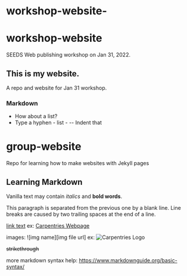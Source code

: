 # workshop-website-
 # workshop-website
SEEDS Web publishing workshop on Jan 31, 2022.

##  This is my website.
A repo and website for Jan 31 workshop.

### Markdown
- How about a list?
- Type a hyphen - list - 
 -- Indent that

# group-website
Repo for learning how to make websites with Jekyll pages
## Learning Markdown

Vanilla text may contain *italics* and **bold words**.

This paragraph is separated from the previous one by a blank line.
Line breaks
are caused by two trailing spaces at the end of a line.

[link text](url) 
ex: [Carpentries Webpage](https://carpentries.org)

images: ![img name][img file url]
ex: ![Carpentries Logo](https://github.com/carpentries/carpentries.org/raw/main/images/TheCarpentries-opengraph.png)

~~strikethrough~~ 

more markdown syntax help: https://www.markdownguide.org/basic-syntax/
